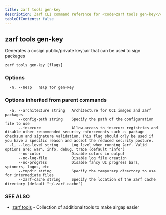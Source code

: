 ```yaml
---
title: zarf tools gen-key
description: Zarf CLI command reference for <code>zarf tools gen-key</code>.
tableOfContents: false
---
```


<!-- Page generated by Zarf; DO NOT EDIT -->

## zarf tools gen-key

Generates a cosign public/private keypair that can be used to sign packages

```
zarf tools gen-key [flags]
```

### Options

```
  -h, --help   help for gen-key
```

### Options inherited from parent commands

```
  -a, --architecture string   Architecture for OCI images and Zarf packages
      --config-path string    Specify the path of the configuration file to use
      --insecure              Allow access to insecure registries and disable other recommended security enforcements such as package checksum and signature validation. This flag should only be used if you have a specific reason and accept the reduced security posture.
  -l, --log-level string      Log level when running Zarf. Valid options are: warn, info, debug, trace (default "info")
      --no-color              Disable colors in output
      --no-log-file           Disable log file creation
      --no-progress           Disable fancy UI progress bars, spinners, logos, etc
      --tmpdir string         Specify the temporary directory to use for intermediate files
      --zarf-cache string     Specify the location of the Zarf cache directory (default "~/.zarf-cache")
```

### SEE ALSO

* [zarf tools](/commands/zarf_tools/)	 - Collection of additional tools to make airgap easier

